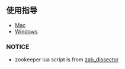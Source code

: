 ## 使用指导
- [Mac](doc/mac/use.md)
- [Windows](doc/windows/use.md)
### NOTICE
- zookeeper lua script is from [zab_dissector](https://github.com/ceache/zab_dissector)
